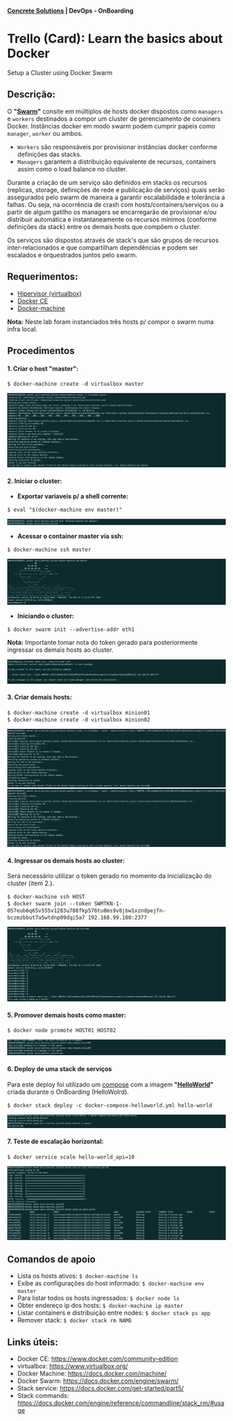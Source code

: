 
__[Concrete Solutions](http://www.concretesolutions.com.br) | DevOps - OnBoarding__

# **Trello (Card):** Learn the basics about Docker

Setup a Cluster using Docker Swarm

## Descrição:

O **"[Swarm](https://docs.docker.com/engine/swarm/)"** consite em múltiplos de hosts docker dispostos como `managers` e `workers` destinados a compor um cluster de gerenciamento de conainers Docker. Instâncias docker em modo swarm podem cumprir papeis como `manager`, `worker` ou ambos.

- `Workers` são responsáveis por provisionar instâncias docker conforme definições das stacks.
- `Managers` garantem a distribuição equivalente de recursos, containers assim como o load balance no cluster.

Durante a criação de um serviço são definidos em stacks os recursos (replicas, storage, definições de rede e publicação de serviços) quais serão assegurados pelo swarm de maneira a garantir escalabilidade e tolerância a falhas. Ou seja, na ocorrência de crash com hosts/containers/serviços ou a partir de algum gatilho os managers se encarregarão de provisionar e/ou distribuir automática e instantaneamente os recursos mínimos (conforme definições da stack) entre os demais hosts que compõem o cluster.

Os serviços são dispostos através de stack's que são grupos de recursos inter-relacionados e que compartilham dependências e podem ser escalados e orquestrados juntos pelo swarm.


## Requerimentos:

- [Hipervisor (virtualbox)](https://www.virtualbox.org/)
- [Docker CE](https://www.docker.com/community-edition)
- [Docker-machine](https://docs.docker.com/machine/)

**Nota:** Neste lab foram instanciados três hosts p/ compor o swarm numa infra local.

## Procedimentos

#### 1. Criar o host **"master"**:

```
$ docker-machine create -d virtualbox master
```

![Create host master](https://github.com/concrete-aecio-barreto-junior/docker-swarm/blob/master/images/create-host-master.png "Create host master")

#### **2. Iniciar o cluster:**
  * **Exportar variaveis p/ a shell corrente:**

  ```
  $ eval "$(docker-machine env master)"
  ```

  ![Vars exporting](https://github.com/concrete-aecio-barreto-junior/docker-swarm/blob/master/images/vars-exporting.png "Var exporting")

  * **Acessar o container master via ssh:**

  ```
  $ docker-machine ssh master
  ```

  ![SSH master host](https://github.com/concrete-aecio-barreto-junior/docker-swarm/blob/master/images/ssh-master.png "SSH master host")

  * **Iniciando o cluster:**

  ```
  $ docker swarm init --advertise-addr eth1
  ```
  **Nota:** Importante tomar nota do token gerado para posteriormente ingressar os demais hosts ao cluster.


  ![Starting Swarm cluster](https://github.com/concrete-aecio-barreto-junior/docker-swarm/blob/master/images/start-cluster.png "Starting cluster")


#### 3. **Criar demais hosts:**

```
$ docker-machine create -d virtualbox minion01
$ docker-machine create -d virtualbox minion02
```

![Create hosts 01](https://github.com/concrete-aecio-barreto-junior/docker-swarm/blob/master/images/create-hosts01.png "create-hosts 01")
![Create hosts 02](https://github.com/concrete-aecio-barreto-junior/docker-swarm/blob/master/images/create-hosts02.png "create-hosts 02")


#### 4. **Ingressar os demais hosts ao cluster:**

Será necessário utilizar o token gerado no momento da inicialização do cluster (item 2.).

```
$ docker-machine ssh HOST
$ docker swarm join --token SWMTKN-1-057eub6q65v555v1283u708fkp576tu8ms9v8jbw1xzndpejfn-bczmzbbut7a5wtdnp09dqi5a7 192.168.99.100:2377
```

![Swarm join](https://github.com/concrete-aecio-barreto-junior/docker-swarm/blob/master/images/swarm-join.png "Swarm Join")

#### 5. **Promover demais hosts como master:**

```
$ docker node promote HOST01 HOST02
```

![Promote node](https://github.com/concrete-aecio-barreto-junior/docker-swarm/blob/master/images/promote-node.png "Promote node")

#### 6. **Deploy de uma stack de serviços**

Para este deploy foi utilizado um [compose](https://raw.githubusercontent.com/concrete-aecio-barreto-junior/docker-swarm/master/docker-compose-helloworld.yml) com a imagem **"[HelloWorld](https://hub.docker.com/r/concreteaeciobarretojunior/debian-helloworld/)"** criada durante o OnBoarding (HelloWolrd).

```
$ docker stack deploy -c docker-compose-helloworld.yml hello-world

```

![Stack deploy](https://github.com/concrete-aecio-barreto-junior/docker-swarm/blob/master/images/stack-deploy.png "Stack deploy")


#### 7. **Teste de escalação horizontal:**

```
$ docker service scale hello-world_api=10
```

![Stack scale](https://github.com/concrete-aecio-barreto-junior/docker-swarm/blob/master/images/stack-scale.png "Stack scale")

## Comandos de apoio

- Lista os hosts ativos: `$ docker-machine ls`
- Exibe as configurações do host informado: `$ docker-machine env master`
- Para listar todos os hosts ingressados: `$ docker node ls`
- Obter endereço ip dos hosts: `$ docker-machine ip master`
- Listar containers e distribuição entre nodes: `$ docker stack ps app`
- Remover stack: `$ docker stack rm NAME`

## Links úteis:

- Docker CE: https://www.docker.com/community-edition
- virtualbox: https://www.virtualbox.org/
- Docker Machine: https://docs.docker.com/machine/
- Docker Swarm: https://docs.docker.com/engine/swarm/
- Stack service: https://docs.docker.com/get-started/part5/
- Stack commands: https://docs.docker.com/engine/reference/commandline/stack_rm/#usage
